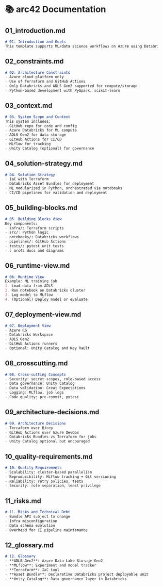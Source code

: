# 📚 arc42 Documentation

## 01_introduction.md
```markdown
# 01. Introduction and Goals
This template supports ML/data science workflows on Azure using Databricks, ADLS Gen2, and Terraform. It enables reproducible, secure, and scalable ML pipelines with tracking, governance, and CI/CD.
```

## 02_constraints.md
```markdown
# 02. Architecture Constraints
- Azure cloud platform only
- Use of Terraform and GitHub Actions
- Only Databricks and ADLS Gen2 supported for compute/storage
- Python-based development with PySpark, scikit-learn
```

## 03_context.md
```markdown
# 03. System Scope and Context
This system includes:
- GitHub repo for code and config
- Azure Databricks for ML compute
- ADLS Gen2 for data storage
- GitHub Actions for CI/CD
- MLflow for tracking
- Unity Catalog (optional) for governance
```

## 04_solution-strategy.md
```markdown
# 04. Solution Strategy
- IaC with Terraform
- Databricks Asset Bundles for deployment
- ML modularized in Python, orchestrated via notebooks
- CI/CD pipelines for validation and deployment
```

## 05_building-blocks.md
```markdown
# 05. Building Blocks View
Key components:
- infra/: Terraform scripts
- src/: Python logic
- notebooks/: Databricks workflows
- pipelines/: GitHub Actions
- tests/: pytest unit tests
- : arc42 docs and diagrams
```

## 06_runtime-view.md
```markdown
# 06. Runtime View
Example: ML training job
1. Load data from ADLS
2. Run notebook on Databricks cluster
3. Log model to MLflow
4. (Optional) Deploy model or evaluate
```

## 07_deployment-view.md
```markdown
# 07. Deployment View
- Azure RG
- Databricks Workspace
- ADLS Gen2
- GitHub Actions runners
- Optional: Unity Catalog and Key Vault
```

## 08_crosscutting.md
```markdown
# 08. Cross-cutting Concepts
- Security: secret scopes, role-based access
- Data governance: Unity Catalog
- Data validation: Great Expectations
- Logging: MLflow, job logs
- Code quality: pre-commit, pytest
```

## 09_architecture-decisions.md
```markdown
# 09. Architecture Decisions
- Terraform over Bicep
- GitHub Actions over Azure DevOps
- Databricks Bundles vs Terraform for jobs
- Unity Catalog optional but encouraged
```

## 10_quality-requirements.md
```markdown
# 10. Quality Requirements
- Scalability: cluster-based parallelism
- Reproducibility: MLflow tracking + Git versioning
- Reliability: retry policies, tests
- Security: role separation, least privilege
```

## 11_risks.md
```markdown
# 11. Risks and Technical Debt
- Bundle API subject to change
- Infra misconfiguration
- Data schema evolution
- Overhead for CI pipeline maintenance
```

## 12_glossary.md
```markdown
# 12. Glossary
- **ADLS Gen2**: Azure Data Lake Storage Gen2
- **MLflow**: Experiment and model tracker
- **Terraform**: IaC tool
- **Asset Bundle**: Declarative Databricks project deployable unit
- **Unity Catalog**: Data governance layer in Databricks
```
